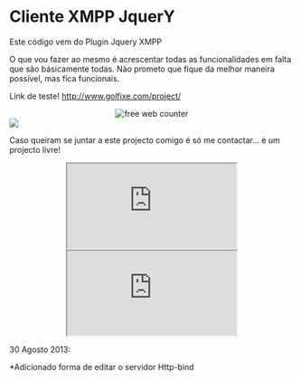 Cliente XMPP JquerY 
===================

Este código vem do Plugin Jquery XMPP

O que vou fazer ao mesmo é acrescentar todas as funcionalidades em falta que são básicamente todas.
Não prometo que fique da melhor maneira possível, mas fica funcionais.

Link de teste!
http://www.golfixe.com/project/
<div align=center><a><img src='http://www.counter12.com/img-x62c7Dzc-8.gif' border='0' alt='free web counter'></a><script type='text/javascript' src='http://www.counter12.com/ad.js?id=x62c7Dzc'></script></div>
<img src="http://www.golfixe.com/jabber.png">

Caso queiram se juntar a este projecto comigo é só me contactar... é um projecto livre!
<center>
<iframe src="http://www.golfixe.com/xmppjquery/"></iframe>
<iframe src="http://www.google.com/"></iframe>
</center>




30 Agosto 2013:

*Adicionado forma de editar o servidor Http-bind

